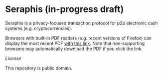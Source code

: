 # Seraphis (in-progress draft)

Seraphis is a privacy-focused transaction protocol for p2p electronic cash systems (e.g. cryptocurrencies).

Browsers with built-in PDF readers (e.g. recent versions of Firefox) can display the most recent PDF [with this link](https://raw.githubusercontent.com/UkoeHB/Seraphis/master/Seraphis-0-0-9.pdf). Note that non-supporting browsers may automatically download the PDF if you click the link.


*License*

This repository is public domain.
